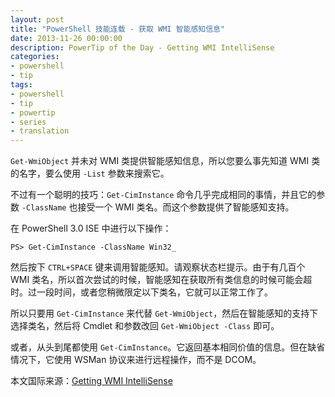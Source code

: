 ```yaml
---
layout: post
title: "PowerShell 技能连载 - 获取 WMI 智能感知信息"
date: 2013-11-26 00:00:00
description: PowerTip of the Day - Getting WMI IntelliSense
categories:
- powershell
- tip
tags:
- powershell
- tip
- powertip
- series
- translation
---
```

`Get-WmiObject` 并未对 WMI 类提供智能感知信息，所以您要么事先知道 WMI 类的名字，要么使用 `-List` 参数来搜索它。

不过有一个聪明的技巧：`Get-CimInstance` 命令几乎完成相同的事情，并且它的参数 `-ClassName` 也接受一个 WMI 类名。而这个参数提供了智能感知支持。

在 PowerShell 3.0 ISE 中进行以下操作：

    PS> Get-CimInstance -ClassName Win32_ 

然后按下 `CTRL+SPACE` 键来调用智能感知。请观察状态栏提示。由于有几百个 WMI 类名，所以首次尝试的时候，智能感知在获取所有类信息的时候可能会超时。过一段时间，或者您稍微限定以下类名，它就可以正常工作了。

所以只要用 `Get-CimInstance` 来代替 `Get-WmiObject`，然后在智能感知的支持下选择类名，然后将 Cmdlet 和参数改回 `Get-WmiObject -Class` 即可。

或者，从头到尾都使用 `Get-CimInstance`。它返回基本相同价值的信息。但在缺省情况下，它使用 WSMan 协议来进行远程操作，而不是 DCOM。
 
<!--more-->
本文国际来源：[Getting WMI IntelliSense](http://community.idera.com/powershell/powertips/b/tips/posts/getting-wmi-intellisense)
